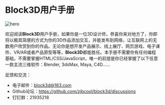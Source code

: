 # Block3D用户手册

![hero](https://cdn.zjbku.com/doc-hero-720.jpg)

欢迎阅读**Block3D**用户手册，如果你是一位3D设计师，恭喜你来对地方了，你即将以极其简便的方式为你的3D作品添加交互，并能发布到网络，让互联网上的无数用户欣赏到你的作品。无论你是想开发产品展示、线上展厅、网页游戏、电子课件、VR/AR或者产品原型等等，**Block3D**都能胜任。本手册不需要你有任何编程基础，不需要掌握HTML/CSS/JavaScript，唯一的前提是你已经掌握了以下任意一款主流三维软件：Blender, 3dsMax, Maya, C4D……

反馈和交流：

- 电子邮件：block3d@163.com
- Github论坛：<https://github.com/zjbcool/block3d/discussions>
- 钉钉群：21935218
